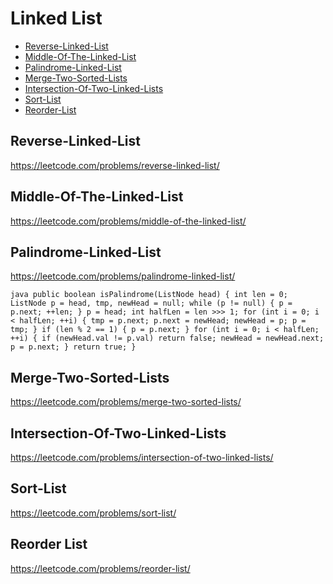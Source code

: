# Linked List
+ [Reverse-Linked-List](#reverse-linked-list)
+ [Middle-Of-The-Linked-List](#rmiddle-of-the-linked-list)
+ [Palindrome-Linked-List](#palindrome-linked-list)
+ [Merge-Two-Sorted-Lists](#merge-two-sorted-lists)
+ [Intersection-Of-Two-Linked-Lists](#intersection-of-two-linked-lists)
+ [Sort-List](#Sort-List)
+ [Reorder-List](#Reorder-List)

## Reverse-Linked-List
https://leetcode.com/problems/reverse-linked-list/
## Middle-Of-The-Linked-List
https://leetcode.com/problems/middle-of-the-linked-list/
## Palindrome-Linked-List
https://leetcode.com/problems/palindrome-linked-list/

``java
public boolean isPalindrome(ListNode head) {
		int len = 0;
		ListNode p = head, tmp, newHead = null;
		while (p != null) {
			p = p.next;
			++len;
		}
		p = head;
		int halfLen = len >>> 1;
		for (int i = 0; i < halfLen; ++i) {
			tmp = p.next;
			p.next = newHead;
			newHead = p;
			p = tmp;
		}
		if (len % 2 == 1) {
			p = p.next;
		}
		for (int i = 0; i < halfLen; ++i) {
			if (newHead.val != p.val)
				return false;
			newHead = newHead.next;
			p = p.next;
		}
		return true;
	}
``
## Merge-Two-Sorted-Lists
https://leetcode.com/problems/merge-two-sorted-lists/
## Intersection-Of-Two-Linked-Lists
https://leetcode.com/problems/intersection-of-two-linked-lists/
## Sort-List
https://leetcode.com/problems/sort-list/
## Reorder List
https://leetcode.com/problems/reorder-list/
